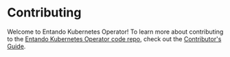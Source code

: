 # Contributing

Welcome to Entando Kubernetes Operator! To learn more about contributing to the [Entando Kubernetes Operator code repo](README.md), check out the [Contributor's Guide](https://developer.entando.com/next/docs/community/contributing.html#contributing-to-entando).
